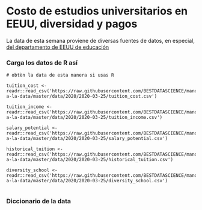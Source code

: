 # Costo de estudios universitarios en EEUU, diversidad y pagos

La data de esta semana proviene de diversas fuentes de datos, en especial, [del departamento de EEUU de educación](https://www.ed.gov/)


### Carga los datos de R así

```{r}
# obtèn la data de esta manera si usas R

tuition_cost <- readr::read_csv('https://raw.githubusercontent.com/BESTDATASCIENCE/manos-a-la-data/master/data/2020/2020-03-25/tuition_cost.csv')

tuition_income <- readr::read_csv('https://raw.githubusercontent.com/BESTDATASCIENCE/manos-a-la-data/master/data/2020/2020-03-25/tuition_income.csv') 

salary_potential <- readr::read_csv('https://raw.githubusercontent.com/BESTDATASCIENCE/manos-a-la-data/master/data/2020/2020-03-25/salary_potential.csv')

historical_tuition <- readr::read_csv('https://raw.githubusercontent.com/BESTDATASCIENCE/manos-a-la-data/master/data/2020/2020-03-25/historical_tuition.csv')

diversity_school <- readr::read_csv('https://raw.githubusercontent.com/BESTDATASCIENCE/manos-a-la-data/master/data/2020/2020-03-25/diversity_school.csv')


```

### Diccionario de la data
